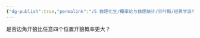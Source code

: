 ```yaml
---
{"dg-publish":true,"permalink":"/5 数理化生/概率论与数理统计/贝叶斯/经典学派与贝叶斯学派/狼人杀边角必开狼问题/","title":"狼人杀边角必开狼问题"}
---
```



是否边角开狼比任意四个位置开狼概率更大？